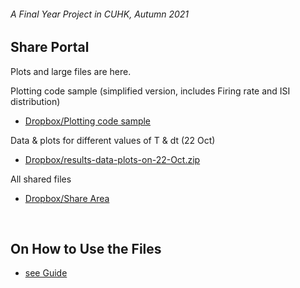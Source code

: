 ###### A Final Year Project in CUHK, Autumn 2021

## Share Portal

Plots and large files are here.

Plotting code sample (simplified version, includes Firing rate and ISI distribution)
- [Dropbox/Plotting code sample](https://www.dropbox.com/sh/ak4jf5oqftdqy9h/AAA1VlFt-GtAcFUotIRTrrdfa?dl=0)

Data & plots for different values of T & dt (22 Oct)
- [Dropbox/results-data-plots-on-22-Oct.zip](https://www.dropbox.com/s/bxs5s3tfq9zsrhk/results-data-plots-on-22-Oct.zip?dl=0)

All shared files
- [Dropbox/Share Area](https://www.dropbox.com/sh/4gpbvgporuf1p72/AADV1DfqR5BFoE_VM_g0Hy8Ca?dl=0)

</br>

## On How to Use the Files

- [see Guide](Guide.md)
